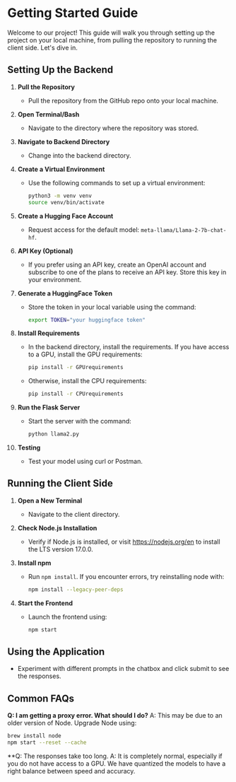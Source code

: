 # Getting Started Guide

Welcome to our project! This guide will walk you through setting up the project on your local machine, from pulling the repository to running the client side. Let's dive in.

## Setting Up the Backend

1. **Pull the Repository**
   - Pull the repository from the GitHub repo onto your local machine.

2. **Open Terminal/Bash**
   - Navigate to the directory where the repository was stored.

3. **Navigate to Backend Directory**
   - Change into the backend directory.

4. **Create a Virtual Environment**
   - Use the following commands to set up a virtual environment:
     ```bash
     python3 -m venv venv
     source venv/bin/activate
     ```

5. **Create a Hugging Face Account**
   - Request access for the default model: `meta-llama/Llama-2-7b-chat-hf`.

6. **API Key (Optional)**
   - If you prefer using an API key, create an OpenAI account and subscribe to one of the plans to receive an API key. Store this key in your environment.

7. **Generate a HuggingFace Token**
   - Store the token in your local variable using the command:
     ```bash
     export TOKEN="your huggingface token"
     ```

8. **Install Requirements**
   - In the backend directory, install the requirements. If you have access to a GPU, install the GPU requirements:
     ```bash
     pip install -r GPUrequirements
     ```
   - Otherwise, install the CPU requirements:
     ```bash
     pip install -r CPUrequirements
     ```

9. **Run the Flask Server**
   - Start the server with the command:
     ```bash
     python llama2.py
     ```

10. **Testing**
    - Test your model using curl or Postman.

## Running the Client Side

1. **Open a New Terminal**
   - Navigate to the client directory.

2. **Check Node.js Installation**
   - Verify if Node.js is installed, or visit https://nodejs.org/en to install the LTS version 17.0.0.

3. **Install npm**
   - Run `npm install`. If you encounter errors, try reinstalling node with:
     ```bash
     npm install --legacy-peer-deps
     ```

4. **Start the Frontend**
   - Launch the frontend using:
     ```bash
     npm start
     ```

## Using the Application

- Experiment with different prompts in the chatbox and click submit to see the responses.

## Common FAQs

**Q: I am getting a proxy error. What should I do?**
A: This may be due to an older version of Node. Upgrade Node using:
```bash
brew install node
npm start --reset --cache
```
**Q: The responses take too long. 
A: It is completely normal, especially if you do not have access to a GPU. We have quantized the models to have a right balance between speed and accuracy. 






